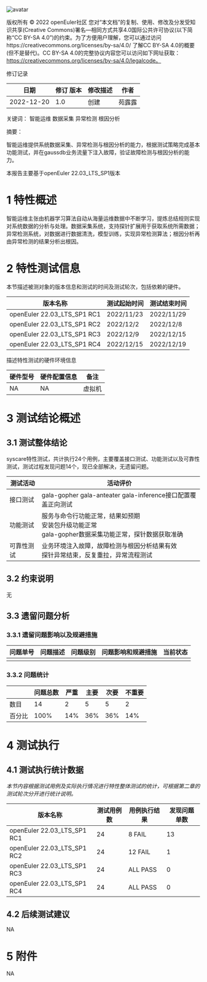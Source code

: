 

![avatar](D:/%E5%B7%A5%E4%BD%9C%E8%AE%B0%E5%BD%95/%E7%89%B9%E6%80%A7%E6%B5%8B%E8%AF%95/images/openEuler.png)

版权所有 © 2022  openEuler社区
 您对“本文档”的复制、使用、修改及分发受知识共享(Creative Commons)署名—相同方式共享4.0国际公共许可协议(以下简称“CC BY-SA 4.0”)的约束。为了方便用户理解，您可以通过访问https://creativecommons.org/licenses/by-sa/4.0/ 了解CC BY-SA 4.0的概要 (但不是替代)。CC BY-SA 4.0的完整协议内容您可以访问如下网址获取：https://creativecommons.org/licenses/by-sa/4.0/legalcode。

修订记录

| 日期       | 修订   版本 | 修改描述 | 作者   |
| ---------- | ----------- | -------- | ------ |
| 2022-12-20 | 1.0         | 创建     | 苑露露 |

 关键词： 智能运维 数据采集 异常检测 根因分析 

 

摘要：

智能运维提供系统数据采集、异常检测与根因分析的能力，根据测试策略完成基本功能测试，并在gaussdb业务流量下注入故障，验证故障检测与根因分析的能力。 

本报告主要基于openEuler 22.03_LTS_SP1版本

 

# 1     特性概述

智能运维主张由机器学习算法自动从海量运维数据中不断学习，提炼总结规则实现对系统数据的分析与处理。数据采集系统，支持探针扩展用于获取系统所需数据；异常检测系统，对数据进行数据清洗，模型训练，实现异常检测算法；根因分析再由异常检测的结果分析出根因。 

# 2     特性测试信息

本节描述被测对象的版本信息和测试的时间及测试轮次，包括依赖的硬件。

| 版本名称                    | 测试起始时间 | 测试结束时间 |
| --------------------------- | ------------ | ------------ |
| openEuler 22.03_LTS_SP1 RC1 | 2022/11/23   | 2022/11/29   |
| openEuler 22.03_LTS_SP1 RC2 | 2022/12/2    | 2022/12/8    |
| openEuler 22.03_LTS_SP1 RC3 | 2022/12/9    | 2022/12/15   |
| openEuler 22.03_LTS_SP1 RC4 | 2022/12/15   | 2022/12/19   |

描述特性测试的硬件环境信息

| 硬件型号 | 硬件配置信息 | 备注 |
| -------- | ------------ | ---- |
| NA       | NA           |虚拟机   |

# 3     测试结论概述

## 3.1   测试整体结论

syscare特性测试，共计执行24个用例，主要覆盖接口测试、功能测试以及可靠性测试，测试过程发现问题14个，现已全部解决，无遗留问题。

| 测试活动   | 活动评价                                                     |
| ---------- | ------------------------------------------------------------ |
| 接口测试   | gala-gopher gala-anteater gala-inference接口配置覆盖正向测试 |
| 功能测试   | 服务与命令行功能正常，结果如预期<br>安装包升级功能正常<br>gala-gopher数据采集功能正常，探针数据获取准确 |
| 可靠性测试 | 业务环境注入故障，故障检测与根因分析结果有效 <br>探针异常结束，反复重拉，异常流程测试 |

## 3.2   约束说明

无

## 3.3   遗留问题分析

### 3.3.1 遗留问题影响以及规避措施

| 问题单号 | 问题描述 | 问题级别 | 问题影响和规避措施 | 当前状态 |
| -------- | -------- | -------- | ------------------ | -------- |
|          |          |          |                    |          |

### 3.3.2 问题统计

|        | 问题总数 | 严重 | 主要 | 次要 | 不重要 |
| ------ | -------- | ---- | ---- | ---- | ------ |
| 数目   | 14       | 2    | 5    | 5    | 2      |
| 百分比 | 100%     | 14%  | 36%  | 36%  | 14%    |

# 4     测试执行

## 4.1   测试执行统计数据

*本节内容根据测试用例及实际执行情况进行特性整体测试的统计，可根据第二章的测试轮次分开进行统计说明。*

| 版本名称                    | 测试用例数 | 用例执行结果 | 发现问题单数 |
| --------------------------- | ---------- | ------------ | ------------ |
| openEuler 22.03_LTS_SP1 RC1 | 24         | 8 FAIL       | 13           |
| openEuler 22.03_LTS_SP1 RC2 | 24         | 12 FAIL      | 1            |
| openEuler 22.03_LTS_SP1 RC3 | 24         | ALL PASS     | 0            |
| openEuler 22.03_LTS_SP1 RC4 | 24         | ALL PASS     | 0            |



## 4.2   后续测试建议

NA

# 5     附件

NA

 



 

 